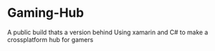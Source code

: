 # Gaming-Hub
 
A public build thats a version behind
Using xamarin and C# to make a crossplatform hub for gamers
